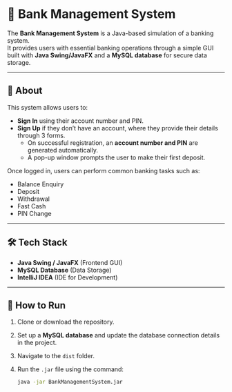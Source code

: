 # 🏦 Bank Management System

The **Bank Management System** is a Java-based simulation of a banking system.  
It provides users with essential banking operations through a simple GUI built with **Java Swing/JavaFX** and a **MySQL database** for secure data storage.

---

## 📌 About
This system allows users to:
- **Sign In** using their account number and PIN.  
- **Sign Up** if they don’t have an account, where they provide their details through 3 forms.  
  - On successful registration, an **account number and PIN** are generated automatically.  
  - A pop-up window prompts the user to make their first deposit.  

Once logged in, users can perform common banking tasks such as:
- Balance Enquiry  
- Deposit  
- Withdrawal  
- Fast Cash  
- PIN Change  

---

## 🛠 Tech Stack
- **Java Swing / JavaFX** (Frontend GUI)  
- **MySQL Database** (Data Storage)  
- **IntelliJ IDEA** (IDE for Development)  

---

## 🚀 How to Run
1. Clone or download the repository.  
2. Set up a **MySQL database** and update the database connection details in the project.  
3. Navigate to the `dist` folder.  
4. Run the `.jar` file using the command:

   ```bash
   java -jar BankManagementSystem.jar
